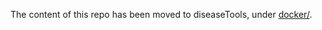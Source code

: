 The content of this repo has been moved to diseaseTools, under [docker/](https://github.com/medicode/diseaseTools/tree/develop/docker).
